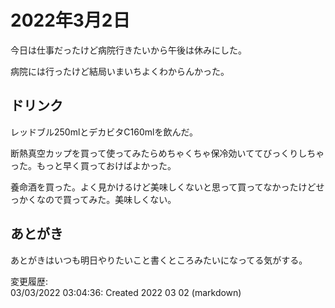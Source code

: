 # 2022年3月2日

今日は仕事だったけど病院行きたいから午後は休みにした。

病院には行ったけど結局いまいちよくわからんかった。

## ドリンク

レッドブル250mlとデカビタC160mlを飲んだ。

断熱真空カップを買って使ってみたらめちゃくちゃ保冷効いててびっくりしちゃった。もっと早く買っておけばよかった。

養命酒を買った。よく見かけるけど美味しくないと思って買ってなかったけどせっかくなので買ってみた。美味しくない。

## あとがき

あとがきはいつも明日やりたいこと書くところみたいになってる気がする。

変更履歴:  
03/03/2022 03:04:36: Created 2022 03 02 (markdown)  
